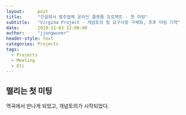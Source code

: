 ```yaml
---
layout:     post
title:      "건설회사 발주업체 온라인 플랫폼 프로젝트 - 첫 미팅"
subtitle:   "Virgina Project - 개념토의 및 요구사항 구체화, 추후 미팅 기약"
date:       2019-11-03 12:00:00
author:     "jjongwuner"
header-style: text
categories: Projects
tags:
  - Projects
  - Meeting
  - Etc
---
```




## 떨리는 첫 미팅

역곡에서 만나게 되었고, 개념토의가 시작되었다.



